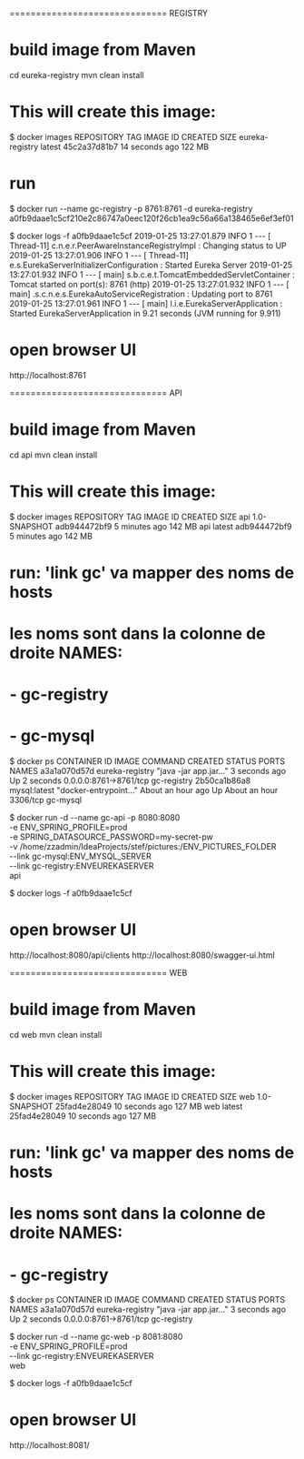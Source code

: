 
============================== REGISTRY
# build image from Maven
cd eureka-registry
mvn clean install

# This will create this image:

$ docker images
REPOSITORY              TAG                 IMAGE ID            CREATED             SIZE
eureka-registry         latest              45c2a37d81b7        14 seconds ago      122 MB

# run
$ docker run --name gc-registry -p 8761:8761 -d eureka-registry
a0fb9daae1c5cf210e2c86747a0eec120f26cb1ea9c56a66a138465e6ef3ef01


$ docker logs -f a0fb9daae1c5cf
2019-01-25 13:27:01.879  INFO 1 --- [      Thread-11] c.n.e.r.PeerAwareInstanceRegistryImpl    : Changing status to UP
2019-01-25 13:27:01.906  INFO 1 --- [      Thread-11] e.s.EurekaServerInitializerConfiguration : Started Eureka Server
2019-01-25 13:27:01.932  INFO 1 --- [           main] s.b.c.e.t.TomcatEmbeddedServletContainer : Tomcat started on port(s): 8761 (http)
2019-01-25 13:27:01.932  INFO 1 --- [           main] .s.c.n.e.s.EurekaAutoServiceRegistration : Updating port to 8761
2019-01-25 13:27:01.961  INFO 1 --- [           main] l.i.e.EurekaServerApplication            : Started EurekaServerApplication in 9.21 seconds (JVM running for 9.911)


# open browser UI
http://localhost:8761

============================== API

# build image from Maven
cd api
mvn clean install

# This will create this image:

$ docker images
REPOSITORY              TAG                 IMAGE ID            CREATED             SIZE
api                     1.0-SNAPSHOT        adb944472bf9        5 minutes ago       142 MB
api                     latest              adb944472bf9        5 minutes ago       142 MB

# run: 'link gc' va mapper des noms de hosts
# les noms sont dans la colonne de droite NAMES:
# - gc-registry
# - gc-mysql
$ docker ps
CONTAINER ID        IMAGE               COMMAND                  CREATED             STATUS              PORTS                    NAMES
a3a1a070d57d        eureka-registry     "java -jar app.jar..."   3 seconds ago       Up 2 seconds        0.0.0.0:8761->8761/tcp   gc-registry
2b50ca1b86a8        mysql:latest        "docker-entrypoint..."   About an hour ago   Up About an hour    3306/tcp                 gc-mysql

$ docker run -d --name gc-api -p 8080:8080  \
  -e ENV_SPRING_PROFILE=prod   \
  -e SPRING_DATASOURCE_PASSWORD=my-secret-pw   \
  -v /home/zzadmin/IdeaProjects/stef/pictures:/ENV_PICTURES_FOLDER   \
  --link gc-mysql:ENV_MYSQL_SERVER   \
  --link gc-registry:ENVEUREKASERVER \
  api

$ docker logs -f a0fb9daae1c5cf

# open browser UI
http://localhost:8080/api/clients
http://localhost:8080/swagger-ui.html

============================== WEB

# build image from Maven
cd web
mvn clean install

# This will create this image:

$ docker images
REPOSITORY              TAG                 IMAGE ID            CREATED             SIZE
web                     1.0-SNAPSHOT        25fad4e28049        10 seconds ago      127 MB
web                     latest              25fad4e28049        10 seconds ago      127 MB

# run: 'link gc' va mapper des noms de hosts
# les noms sont dans la colonne de droite NAMES:
# - gc-registry
$ docker ps
CONTAINER ID        IMAGE               COMMAND                  CREATED             STATUS              PORTS                    NAMES
a3a1a070d57d        eureka-registry     "java -jar app.jar..."   3 seconds ago       Up 2 seconds        0.0.0.0:8761->8761/tcp   gc-registry

$ docker run -d --name gc-web -p 8081:8080  \
  -e ENV_SPRING_PROFILE=prod   \
  --link gc-registry:ENVEUREKASERVER \
  web

$ docker logs -f a0fb9daae1c5cf

# open browser UI
http://localhost:8081/

